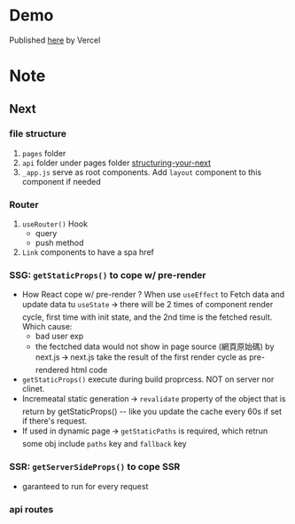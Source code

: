 # Demo
Published [here](next-blog-ts-gamma.vercel.app) by Vercel

# Note

## Next

### file structure
1. `pages` folder
2. `api` folder under pages folder [structuring-your-next](https://dev.to/vadorequest/a-2021-guide-about-structuring-your-next-js-project-in-a-flexible-and-efficient-way-472)
3. `_app.js` serve as root components. Add `layout` component to this component if needed

### Router
1. `useRouter()` Hook
   - query
   - push method
2. `Link` components to have a spa <a> href

### SSG: `getStaticProps()` to cope w/ pre-render
- How React cope w/ pre-render ? When use `useEffect` to Fetch data and update data tu `useState` 🡪 there will be 2 times of component render cycle, first time with init state, and the 2nd time is the fetched result. Which cause:
   - bad user exp
   - the fectched data would not show in page source (網頁原始碼) by next.js 🡪 next.js take the result of the first render cycle as pre-rendered html code 
- `getStaticProps()` execute during build proprcess. NOT on server nor clinet.
- Incremeatal static generation 🡪 `revalidate` property of the object that is return by getStaticProps() -- like you update the cache every 60s if set if there's request.
- If used in dynamic page 🡪 `getStaticPaths` is required, which retrun some obj include `paths` key and `fallback` key

### SSR: `getServerSideProps()` to cope SSR
- garanteed to run for every request 



### api routes